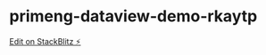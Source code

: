 # primeng-dataview-demo-rkaytp

[Edit on StackBlitz ⚡️](https://stackblitz.com/edit/primeng-dataview-demo-rkaytp)